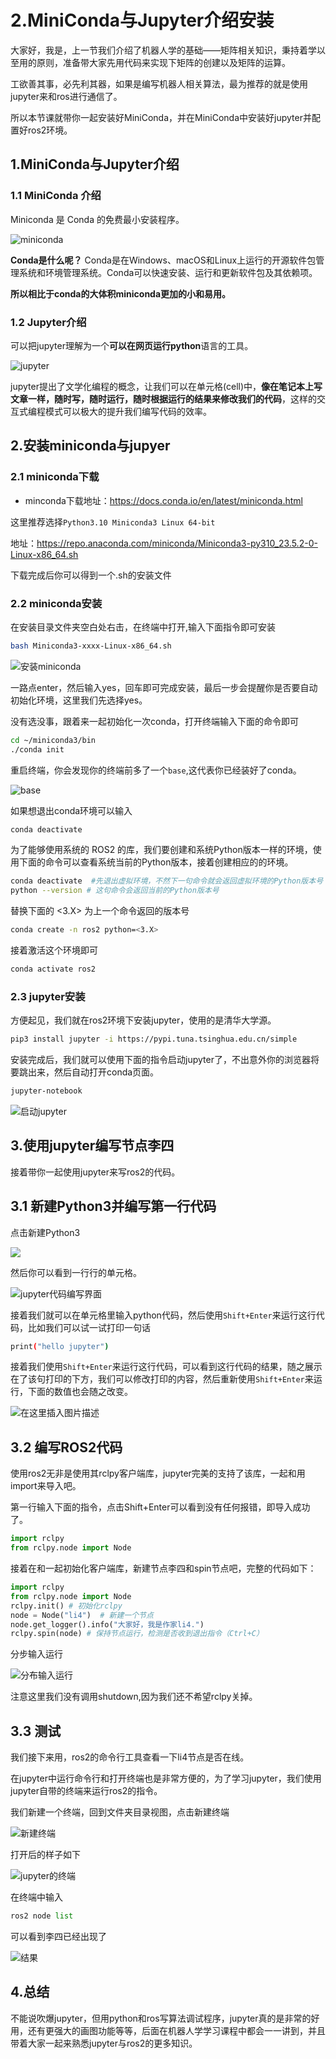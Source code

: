 # 2.MiniConda与Jupyter介绍安装

大家好，我是，上一节我们介绍了机器人学的基础——矩阵相关知识，秉持着学以至用的原则，准备带大家先用代码来实现下矩阵的创建以及矩阵的运算。

工欲善其事，必先利其器，如果是编写机器人相关算法，最为推荐的就是使用jupyter来和ros进行通信了。

所以本节课就带你一起安装好MiniConda，并在MiniConda中安装好jupyter并配置好ros2环境。



## 1.MiniConda与Jupyter介绍

### 1.1 MiniConda 介绍

Miniconda 是 Conda 的免费最小安装程序。

![miniconda](2.MiniConda与Jupyter介绍安装/imgs/68fd19a405984074bb66f252b1768b1a.png)

**Conda是什么呢？**
Conda是在Windows、macOS和Linux上运行的开源软件包管理系统和环境管理系统。Conda可以快速安装、运行和更新软件包及其依赖项。

**所以相比于conda的大体积miniconda更加的小和易用。**


### 1.2 Jupyter介绍

可以把jupyter理解为一个**可以在网页运行python**语言的工具。

![jupyter](2.MiniConda与Jupyter介绍安装/imgs/6100b4f6bff0418faead3cf324f79d96.png)


jupyter提出了文学化编程的概念，让我们可以在单元格(cell)中，**像在笔记本上写文章一样，随时写，随时运行，随时根据运行的结果来修改我们的代码**，这样的交互式编程模式可以极大的提升我们编写代码的效率。


## 2.安装miniconda与jupyer

### 2.1 miniconda下载

- minconda下载地址：https://docs.conda.io/en/latest/miniconda.html

这里推荐选择`Python3.10 Miniconda3 Linux 64-bit`

地址：https://repo.anaconda.com/miniconda/Miniconda3-py310_23.5.2-0-Linux-x86_64.sh

下载完成后你可以得到一个.sh的安装文件


### 2.2 miniconda安装

在安装目录文件夹空白处右击，在终端中打开,输入下面指令即可安装

```bash
bash Miniconda3-xxxx-Linux-x86_64.sh 
```

![安装miniconda](2.MiniConda与Jupyter介绍安装/imgs/d0712dc35c0b4ef7b06e24409f962c3a.png)

一路点enter，然后输入yes，回车即可完成安装，最后一步会提醒你是否要自动初始化环境，这里我们先选择yes。

没有选没事，跟着来一起初始化一次conda，打开终端输入下面的命令即可

```bash
cd ~/miniconda3/bin
./conda init
```

重启终端，你会发现你的终端前多了一个`base`,这代表你已经装好了conda。

![base](2.MiniConda与Jupyter介绍安装/imgs/2b7b5d46297f417d8193c15ade9703aa.png)

如果想退出conda环境可以输入

```bash
conda deactivate
```

为了能够使用系统的 ROS2 的库，我们要创建和系统Python版本一样的环境，使用下面的命令可以查看系统当前的Python版本，接着创建相应的的环境。

```bash
conda deactivate  #先退出虚拟环境，不然下一句命令就会返回虚拟环境的Python版本号
python --version # 这句命令会返回当前的Python版本号
```

替换下面的 <3.X> 为上一个命令返回的版本号

```bash
conda create -n ros2 python=<3.X>
```

接着激活这个环境即可

```bash
conda activate ros2
```

### 2.3 jupyter安装

方便起见，我们就在ros2环境下安装jupyter，使用的是清华大学源。

```bash
pip3 install jupyter -i https://pypi.tuna.tsinghua.edu.cn/simple
```

安装完成后，我们就可以使用下面的指令启动jupyter了，不出意外你的浏览器将要跳出来，然后自动打开conda页面。

```bash
jupyter-notebook
```

![启动jupyter](2.MiniConda与Jupyter介绍安装/imgs/a37fb5886320420c8a008b41f5570326.png)

## 3.使用jupyter编写节点李四

接着带你一起使用jupyter来写ros2的代码。

## 3.1 新建Python3并编写第一行代码

点击新建Python3

![](2.MiniConda与Jupyter介绍安装/imgs/975648e46abd4fd0932c25668aa01521.png)

然后你可以看到一行行的单元格。

![jupyter代码编写界面](2.MiniConda与Jupyter介绍安装/imgs/f4f899e96b3c4fd1bb525aff1cc1a81e.png)

接着我们就可以在单元格里输入python代码，然后使用`Shift+Enter`来运行这行代码，比如我们可以试一试打印一句话

```bash
print("hello jupyter")
```

接着我们使用`Shift+Enter`来运行这行代码，可以看到这行代码的结果，随之展示在了该句打印的下方，我们可以修改打印的内容，然后重新使用`Shift+Enter`来运行，下面的数值也会随之改变。

![在这里插入图片描述](2.MiniConda与Jupyter介绍安装/imgs/156096c7220641e193eb4120bf6529f2.png)

## 3.2 编写ROS2代码

使用ros2无非是使用其rclpy客户端库，jupyter完美的支持了该库，一起和用import来导入吧。

第一行输入下面的指令，点击Shift+Enter可以看到没有任何报错，即导入成功了。

```python
import rclpy
from rclpy.node import Node 
```

接着在和一起初始化客户端库，新建节点李四和spin节点吧，完整的代码如下：

```python
import rclpy
from rclpy.node import Node 
rclpy.init() # 初始化rclpy
node = Node("li4")  # 新建一个节点
node.get_logger().info("大家好，我是作家li4.")
rclpy.spin(node) # 保持节点运行，检测是否收到退出指令（Ctrl+C）
```

分步输入运行

![分布输入运行](2.MiniConda与Jupyter介绍安装/imgs/a7a988ae701b425589bdcd127b472731.png)

注意这里我们没有调用shutdown,因为我们还不希望rclpy关掉。

## 3.3 测试

我们接下来用，ros2的命令行工具查看一下li4节点是否在线。

在jupyter中运行命令行和打开终端也是非常方便的，为了学习jupyter，我们使用jupyter自带的终端来运行ros2的指令。

我们新建一个终端，回到文件夹目录视图，点击新建终端

![新建终端](2.MiniConda与Jupyter介绍安装/imgs/fa57ec6d47b64b938d5e6aee7e880353.png)

打开后的样子如下

![jupyter的终端](2.MiniConda与Jupyter介绍安装/imgs/395a98223c2a4f879a7775e222b306c8.png)

在终端中输入

```python
ros2 node list
```

可以看到李四已经出现了

![结果](2.MiniConda与Jupyter介绍安装/imgs/79fc43950de34915ad38d209f71af3cb.png)

## 4.总结

不能说吹爆jupyter，但用python和ros写算法调试程序，jupyter真的是非常的好用，还有更强大的画图功能等等，后面在机器人学学习课程中都会一一讲到，并且带着大家一起来熟悉jupyter与ros2的更多知识。



